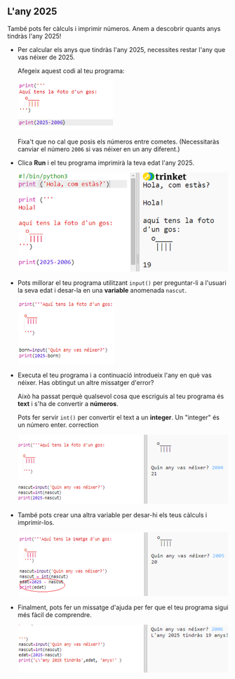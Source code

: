 ## L'any 2025

També pots fer càlculs i imprimir números. Anem a descobrir quants anys tindràs l'any 2025!

+ Per calcular els anys que tindràs l'any 2025, necessites restar l'any que vas néixer de 2025.
    
    Afegeix aquest codi al teu programa:
    
    ![captura de pantalla](images/me-calc.png)
    
    Fixa't que no cal que posis els números entre cometes. (Necessitaràs canviar el número `2006` si vas néixer en un any diferent.)

+ Clica **Run** i el teu programa imprimirà la teva edat l'any 2025.
    
    ![captura de pantalla](images/me-calc-run.png)

+ Pots millorar el teu programa utilitzant `input()` per preguntar-li a l'usuari la seva edat i desar-la en una **variable** anomenada `nascut`.
    
    ![captura de pantalla](images/me-input.png)

+ Executa el teu programa i a continuació introdueix l'any en què vas néixer. Has obtingut un altre missatger d'error?
    
    Això ha passat perquè qualsevol cosa que escriguis al teu programa és **text** i s'ha de convertir a **números**.
    
    Pots fer servir `int()` per convertir el text a un **integer**. Un "integer" és un número enter. correction
    
    ![captura de pantalla](images/me-input-test.png)

+ També pots crear una altra variable per desar-hi els teus càlculs i imprimir-los.
    
    ![captura de pantalla](images/me-result-variable.png)

+ Finalment, pots fer un missatge d'ajuda per fer que el teu programa sigui més fàcil de comprendre.
    
    ![captura de pantalla](images/me-message.png)